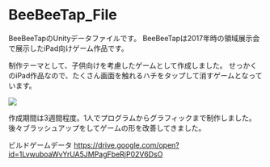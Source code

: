 # BeeBeeTap_File
BeeBeeTapのUnityデータファイルです。
BeeBeeTapは2017年時の領域展示会で展示したiPad向けゲーム作品です。

制作テーマとして、子供向けを考慮したゲームとして作成しました。
せっかくのiPad作品なので、たくさん画面を触れるハチをタップして消すゲームとなっています。

<img src="https://github.com/ynsan/BeeBeeTap_File/tree/master/Assets/ss1">

作成期間は3週間程度。1人でプログラムからグラフィックまで制作しました。
後々ブラッシュアップをしてゲームの形を改善してきました。

ビルドゲームデータ
https://drive.google.com/open?id=1LvwuboaWvYrUA5JMPagFbeRjP02V6DsO
